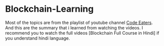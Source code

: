 # Blockchain-Learning

Most of the topics are from the playlist of youtube channel [Code Eaters](https://youtube.com/playlist?list=PLgPmWS2dQHW-BRQCQCNYgmHUfCN115pn0
). And this are the summary that i learned from watching the videos. I recommend you to watch the full videos [Blockchain Full Course in Hindi] if you understand hindi language. 

